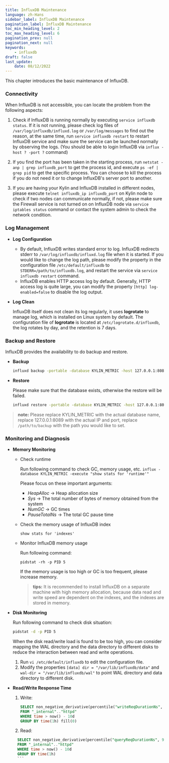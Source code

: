 ```yaml
---
title: InfluxDB Maintenance
language: zh-Hans
sidebar_label: InfluxDB Maintenance
pagination_label: InfluxDB Maintenance
toc_min_heading_level: 2
toc_max_heading_level: 6
pagination_prev: null
pagination_next: null
keywords:
	- influxdb
draft: false
last_update:
    date: 08/12/2022
---
```


This chapter introduces the basic maintenance of InfluxDB.

### Connectivity

When InfluxDB is not accessible, you can locate the problem from the following aspects:

1. Check if InfluxDB is running normally by executing `service influxdb status`. If it is not running, please check log files of `/var/log/influxdb/influxd.log` or `/var/log/messages` to find out the reason, at the same time, run `service influxdb restart` to restart InfluxDB service and make sure the service can be launched normally by observing the logs. (You should be able to login InfluxDB via `influx -host ? -port ?` command)

2. If you find the port has been taken in the starting process, run `netstat -anp | grep influxdb_port` to get the process id, and execute `ps -ef | grep pid` to get the specific process. You can choose to kill the process if you do not need it or to change InfluxDB's server port to another.

3. If you are having your Kylin and InfluxDB installed in different nodes, please execute `telnet influxdb_ip influxdb_port` on Kylin node to check if two nodes can communicate normally, if not, please make sure the Firewall service is not turned on on InfluxDB node via `service iptables status` command or contact the system admin to check the network condition.

### Log Management

- **Log Configuration**

	- By default, InfluxDB writes standard error to log. InfluxDB redirects stderr to `/var/log/influxdb/influxd.log` file when it is started. If you would like to change the log path, please modify the property in the configuration file `/etc/default/influxdb` to `STDERR=/path/to/influxdb.log`, and restart the service via `service influxdb restart` command.
	- InfluxDB enables HTTP access log by default.  Generally, HTTP access log is quite large, you can modify the property `[http] log-enabled=false` to disable the log output.

- **Log Clean**

	InfluxDB itself does not clean its log regularly, it uses **logrotate** to manage log, which is installed on Linux system by default. The configuration file of **logrotate** is located at `/etc/logrotate.d/influxdb`, the log rotates by day, and the retention is 7 days.

### Backup and Restore

InfluxDB provides the availability to do backup and restore.

- **Backup**

	```sh
	influxd backup -portable -database KYLIN_METRIC -host 127.0.0.1:8089 /path/to/backup
	```

- **Restore**

	Please make sure that the database exists, otherwise the restore will be failed.

	```sh
	influxd restore -portable -database KYLIN_METRIC -host 127.0.0.1:8089 /path/to/backup
	```

> **note:** Please replace KYLIN_METRIC with the actual database name, replace 127.0.0.1:8089 with the actual IP and port, replace `/path/to/backup` with the path you would like to set.

### Monitoring and Diagnosis

- **Memory Monitoring**

	- Check runtime

	  Run following command to check GC, memory usage, etc.
	  `influx -database KYLIN_METRIC -execute "show stats for 'runtime'"`
	  
	  Please focus on these important arguments:
	  - *HeapAlloc* -> Heap allocation size
	  - *Sys* -> The total number of bytes of memory obtained from the system
	  - *NumGC* -> GC times
	  - *PauseTotalNs* -> The total GC pause time

	- Check the memory usage of InfluxDB index

	  `show stats for 'indexes'`
	  
	- Monitor InfluxDB memory usage

	  Run following command:
	  
	  `pidstat -rh -p PID 5`
	  
	  If the memory usage is too high or GC is too  frequent, please increase memory.
	  
	  > **tips:** It is recommended to install InfluxDB on a separate machine with high memory allocation, because data read and write speed are dependent on the indexes, and the indexes are stored in memory.
	
- **Disk Monitoring**

  Run following command to check disk situation:

  ```sh
  pidstat -d -p PID 5
  ```

  When the disk read/write load is found to be too high, you can consider mapping the WAL directory and the data directory to different disks to reduce the interaction between read and write operations.

  1. Run `vi /etc/default/influxdb` to edit the configuration file.
  2. Modify the properties `[data] dir = "/var/lib/influxdb/data"` and `wal-dir = "/var/lib/influxdb/wal"` to point WAL directory and data directory to different disk.

- **Read/Write Response Time**

	1. Write: 
	
	   ```sql
	   SELECT non_negative_derivative(percentile("writeReqDurationNs", 99)) / non_negative_derivative(max("writeReq")) / (1000 * 1000) AS "Write Request" 
	   FROM "_internal".."httpd" 
	   WHERE time > now() - 10d 
	   GROUP BY time(1h) fill(0)
	   ```
	
	2. Read: 
	
     ```sql
	   SELECT non_negative_derivative(percentile("queryReqDurationNs", 99)) / non_negative_derivative(max("queryReq")) / (1000 * 1000) AS "Query Request" 
	   FROM "_internal".."httpd" 
	   WHERE time > now() - 10d 
	   GROUP BY time(1h)
	   ```
